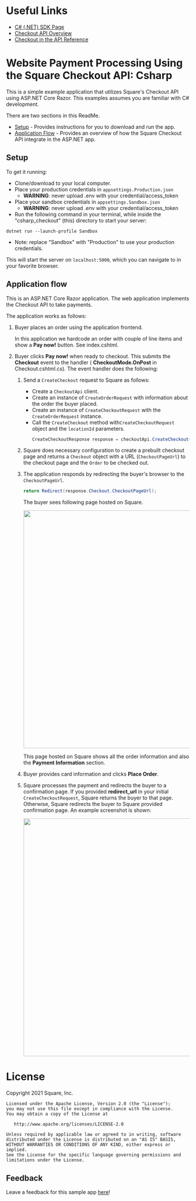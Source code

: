 ﻿# Useful Links

* [C# (.NET) SDK Page](https://developer.squareup.com/docs/sdks/dotnet)
* [Checkout API Overview](https://developer.squareup.com/docs/checkout-api/what-it-does)
* [Checkout in the API Reference](https://developer.squareup.com/reference/square/checkout-api)

# Website Payment Processing Using the Square Checkout API: Csharp

This is a simple example application that utilizes Square's Checkout API 
using ASP.NET Core Razor. This examples assumes you are familiar with C# development. 


There are two sections in this ReadMe.
* [Setup](#setup) - Provides instructions for you to download and run the app.
* [Application Flow](#application-flow) - Provides an overview of how the Square 
Checkout API integrate in the ASP.NET app.

## Setup

To get it running:

* Clone/download to your local computer.
* Place your production credentials in `appsettings.Production.json`
  * <b>WARNING</b>: never upload .env with your credential/access_token
* Place your sandbox credentials in `appsettings.Sandbox.json`
  * <b>WARNING</b>: never upload .env with your credential/access_token
* Run the following command in your terminal, while inside the "csharp_checkout" (this) directory to start your server:
```
dotnet run --launch-profile Sandbox
```
  * Note: replace "Sandbox" with "Production" to use your production credentials.

This will start the server on `localhost:5000`, which you can navigate to in your favorite browser.

## Application flow

This is an ASP.NET Core Razor application. The web application implements the 
Checkout API to take payments.   

The application works as follows:

1. Buyer places an order using the application frontend. 

   In this application we hardcode an order with couple of line items 
   and show a **Pay now!** button. See index.cshtml. 

2. Buyer clicks **Pay now!** when ready to checkout. This submits
the  **Checkout** event to the handler ( **CheckoutMode.OnPost** in 
Checkout.cshtml.cs). The event handler does the following:

    1. Send a `CreateCheckout` request to Square as follows:
        * Create a `CheckoutApi` client.
        * Create an instance of `CreateOrderRequest` with information about the order 
        the buyer placed.
        * Create an instance of `CreateCheckoutRequest` with the `CreateOrderRequest` 
        instance.
        * Call the `CreateCheckout` method with`CreateCheckoutRequest` object and the  `locationId` parameters.
          ```csharp
          CreateCheckoutResponse response = checkoutApi.CreateCheckout(locationId, createCheckoutRequest);
          ```

    1. Square does necessary configuration to create a prebuilt checkout page and
    returns a `Checkout` object with a URL (`CheckoutPageUrl`) to the checkout page and the `Order` to be checked out.

    1. The application responds by redirecting the buyer's browser to the `CheckoutPageUrl`. 
        ```csharp
        return Redirect(response.Checkout.CheckoutPageUrl);
        ```
      
        The buyer sees following page hosted on Square.

        <img src="./checkout.png" width="650"/>

        This page hosted on Square shows all the order information  and also the 
        **Payment Information** section.
       
    1. Buyer provides card information and clicks **Place Order**. 

    1. Square processes the payment and redirects the buyer to a confirmation  page. If you provided **redirect_url** in your initial `CreateCheckoutRequest`, Square returns the buyer to that page. Otherwise, Square redirects the buyer to Square provided confirmation page. An example screenshot is shown:

        <img src="./confirmation.png" width="650"/>

# License

Copyright 2021 Square, Inc.
​
```
Licensed under the Apache License, Version 2.0 (the "License");
you may not use this file except in compliance with the License.
You may obtain a copy of the License at
​
   http://www.apache.org/licenses/LICENSE-2.0
​
Unless required by applicable law or agreed to in writing, software
distributed under the License is distributed on an "AS IS" BASIS,
WITHOUT WARRANTIES OR CONDITIONS OF ANY KIND, either express or implied.
See the License for the specific language governing permissions and
limitations under the License.
```

## Feedback
Leave a feedback for this sample app [here](https://delighted.com/t/DT6msOcY)!